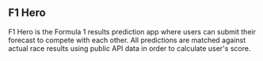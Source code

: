 ## F1 Hero

F1 Hero is the Formula 1 results prediction app where users can submit their forecast to compete with each other. All predictions are matched against actual race results using public API data in order to calculate user's score.
